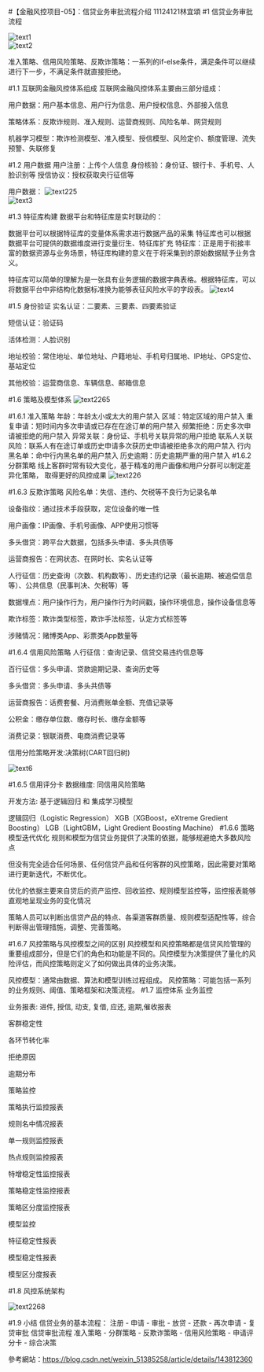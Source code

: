 #【金融风控项目-05】：信贷业务审批流程介绍
11124121林宜頌 
#1 信贷业务审批流程

![text1](https://github.com/user-attachments/assets/82d15d37-7fe6-4f1d-b6ac-d87f60e35754)    
![text2](https://github.com/user-attachments/assets/94449998-4a9d-42f8-a342-f82bf4718790)    


准入策略、信用风险策略、反欺诈策略：一系列的if-else条件，满足条件可以继续进行下一步，不满足条件就直接拒绝。

#1.1 互联网金融风控体系组成
互联网金融风控体系主要由三部分组成：

用户数据：用户基本信息、用户行为信息、用户授权信息、外部接入信息

策略体系：反欺诈规则、准入规则、运营商规则、风险名单、网贷规则

机器学习模型：欺诈检测模型、准入模型、授信模型、风险定价、额度管理、流失预警、失联修复

#1.2 用户数据
用户注册：上传个人信息
身份核验：身份证、银行卡、手机号、人脸识别等
授信协议：授权获取央行征信等

用户数据：
![text225](https://github.com/user-attachments/assets/f1b965d9-5f12-48f2-a46b-423dd7b375f3)  
![text3](https://github.com/user-attachments/assets/e3d446e3-2542-47a7-bcb6-729d254f7e78)  



#1.3 特征库构建
数据平台和特征库是实时联动的：

数据平台可以根据特征库的变量体系需求进行数据产品的采集
特征库也可以根据数据平台可提供的数据维度进行变量衍生、特征库扩充
特征库：正是用于衔接丰富的数据资源与业务场景，特征库构建的意义在于将采集到的原始数据赋予业务含义。

特征库可以简单的理解为是一张具有业务逻辑的数据字典表格。根据特征库，可以将数据平台中非结构化数据标准换为能够表征风险水平的字段表。
![text4](https://github.com/user-attachments/assets/58e23215-2bcd-4828-97b6-ea8a397d27fd)  

#1.5 身份验证
实名认证：二要素、三要素、四要素验证

短信认证：验证码

活体检测：人脸识别

地址校验：常住地址、单位地址、户籍地址、手机号归属地、IP地址、GPS定位、基站定位

其他校验：运营商信息、车辆信息、邮箱信息

#1.6 策略及模型体系
![text2265](https://github.com/user-attachments/assets/637852c7-f65e-44a9-a3ef-c3926e711e0f)    


#1.6.1 准入策略
年龄：年龄太小或太大的用户禁入
区域：特定区域的用户禁入
重复申请：短时间内多次申请或已存在在途订单的用户禁入
频繁拒绝：历史多次申请被拒绝的用户禁入
异常关联：身份证、手机号关联异常的用户拒绝
联系人关联风险：联系人有在途订单或历史申请多次获历史申请被拒绝多次的用户禁入
行内黑名单：命中行内黑名单的用户禁入
历史逾期：历史逾期严重的用户禁入
#1.6.2 分群策略
线上客群时常有较大变化，基于精准的用户画像和用户分群可以制定差异化策略， 取得更好的风控成果
![text226](https://github.com/user-attachments/assets/b9ba2b14-a3bd-4f22-98e4-b0dddd279988)  


#1.6.3 反欺诈策略
风险名单：失信、违约、欠税等不良行为记录名单

设备指纹：通过技术手段获取，定位设备的唯一性

用户画像：IP画像、手机号画像、APP使用习惯等

多头借贷：跨平台大数据，包括多头申请、多头共债等

运营商报告：在网状态、在网时长、实名认证等

人行征信：历史查询（次数、机构数等）、历史违约记录（最长逾期、被追偿信息等）、公共信息（民事判决、欠税等）等

数据埋点：用户操作行为，用户操作行为时间戳，操作环境信息，操作设备信息等

欺诈标签：欺诈类型标签，欺诈手法标签，认定方式标签等

涉赌情况：赌博类App、彩票类App数量等

#1.6.4 信用风险策略
人行征信：查询记录、信贷交易违约信息等

百行征信：多头申请、贷款逾期记录、查询历史等

多头借贷：多头申请、多头共债等

运营商报告：话费套餐、月消费账单金额、充值记录等

公积金：缴存单位数、缴存时长、缴存金额等

消费记录：银联消费、电商消费记录等

信用分险策略开发:决策树(CART回归树)

  ![text6](https://github.com/user-attachments/assets/a6d00d52-0276-411d-93ec-054382cf0144)  



#1.6.5 信用评分卡
数据维度: 同信用风险策略

开发方法: 基于逻辑回归 和 集成学习模型

逻辑回归（Logistic Regression）
XGB（XGBoost，eXtreme Gredient Boosting）
LGB（LightGBM，Light Gredient Boosting Machine）
#1.6.6 策略模型迭代优化
规则和模型为信贷业务提供了决策的依据，能够规避绝大多数风险点

但没有完全适合任何场景、任何信贷产品和任何客群的风控策略，因此需要对策略进行更新迭代，不断优化。

优化的依据主要来自贷后的资产监控、回收监控、规则模型监控等，监控报表能够直观地呈现业务的变化情况

策略人员可以判断出信贷产品的特点、各渠道客群质量、规则模型适配性等，综合判断得出管理措施，调整、完善策略。

#1.6.7 风控策略与风控模型之间的区别
风控模型和风控策略都是信贷风险管理的重要组成部分，但是它们的角色和功能是不同的。风控模型为决策提供了量化的风险评估，而风控策略则定义了如何做出具体的业务决策。

风控模型：通常由数据、算法和模型训练过程组成。
风控策略：可能包括一系列的业务规则、阈值、策略框架和决策流程。
#1.7 监控体系
业务监控

业务报表: 进件, 授信, 动支, 复借, 应还, 逾期,催收报表

客群稳定性

各环节转化率

拒绝原因

逾期分布

策略监控

策略执行监控报表

规则名中情况报表

单一规则监控报表

热点规则监控报表

特增稳定性监控报表

策略稳定性监控报表

策略区分度监控报表

模型监控

特征稳定性报表

模型稳定性报表

模型区分度报表

#1.8 风控系统架构

![text2268](https://github.com/user-attachments/assets/32697d43-78c5-424e-9dff-04e305c67201)  

#1.9 小结
信贷业务的基本流程：
注册 - 申请 - 审批 - 放贷 - 还款 - 再次申请 - 复贷审批
信贷审批流程
准入策略 - 分群策略 - 反欺诈策略 - 信用风险策略 - 申请评分卡 - 综合决策

參考網站：https://blog.csdn.net/weixin_51385258/article/details/143812360
